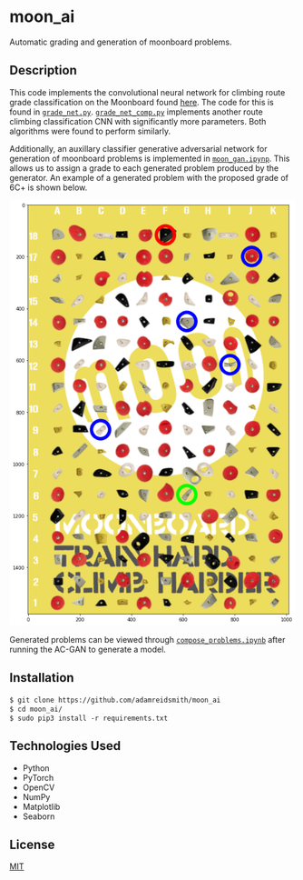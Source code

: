 # moon_ai
Automatic grading and generation of moonboard problems.

## Description
This code implements the convolutional neural network for climbing route grade classification on the Moonboard found [here](http://cs229.stanford.edu/proj2017/final-reports/5232206.pdf).  The code for this is found in [`grade_net.py`](/grade_net.py).  [`grade_net_comp.py`](/grade_net_comp.py) implements another route climbing classification CNN with significantly more parameters.  Both algorithms were found to perform similarly.

Additionally, an auxillary classifier generative adversarial network for generation of moonboard problems is implemented in [`moon_gan.ipynp`](/moon_gan.ipynb).  This allows us to assign a grade to each generated problem produced by the generator.  An example of a generated problem with the proposed grade of 6C+ is shown below.

![Generated 6C+](/assets/generated_6C+.png)

Generated problems can be viewed through [`compose_problems.ipynb`](compose_problems.ipynb) after running the AC-GAN to generate a model.

## Installation
    $ git clone https://github.com/adamreidsmith/moon_ai
    $ cd moon_ai/
    $ sudo pip3 install -r requirements.txt
    
## Technologies Used
* Python
* PyTorch
* OpenCV
* NumPy
* Matplotlib
* Seaborn

## License
[MIT](/LICENSE)